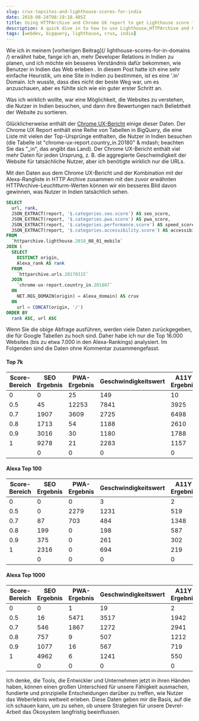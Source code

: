 ```yaml
---
slug: crux-topsites-and-lighthouse-scores-for-india
date: 2018-08-24T08:19:10.405Z
title: Using HTTPArchive and Chrome UX report to get Lighthouse score for top visited sites in India.
description: A quick dive in to how to use Lighthouse,HTTPArchive and Chrome UX report to try and understand how users in a country might experience the web.
tags: [webdev, bigquery, lighthouse, crux, india]
---
```



Wie ich in meinem [vorherigen Beitrag](/ lighthouse-scores-for-in-domains /) erwähnt habe, fange ich an, mehr Developer Relations in Indien zu planen, und ich möchte ein besseres Verständnis dafür bekommen, wie Benutzer in Indien das Web erleben . In diesem Post hatte ich eine sehr einfache Heuristik, um eine Site in Indien zu bestimmen, ist es eine '.in' Domain. Ich wusste, dass dies nicht der beste Weg war, um es anzuschauen, aber es fühlte sich wie ein guter erster Schritt an.

Was ich wirklich wollte, war eine Möglichkeit, die Websites zu verstehen, die Nutzer in Indien besuchen, und dann ihre Bewertungen nach Beliebtheit der Website zu sortieren.

Glücklicherweise enthält der [Chrome UX-Bericht](https://developers.google.com/web/tools/chrome-user-experience-report/) einige dieser Daten. Der Chrome UX Report enthält eine Reihe von Tabellen in BigQuery, die eine Liste mit vielen der Top-Ursprünge enthalten, die Nutzer in Indien besuchen (die Tabelle ist "chrome-ux-report.country_in.20180" & mdash; beachten Sie das "_in", das angibt das Land). Der Chrome UX-Bericht enthält viel mehr Daten für jeden Ursprung, z. B. die aggregierte Geschwindigkeit der Website für tatsächliche Nutzer, aber ich benötigte wirklich nur die URLs.

Mit den Daten aus dem Chrome UX-Bericht und der Kombination mit der Alexa-Rangliste in HTTP Archive zusammen mit den zuvor erwähnten HTTPArchive-Leuchtturm-Werten können wir ein besseres Bild davon gewinnen, was Nutzer in Indien tatsächlich sehen.




```sql
SELECT
  url, rank,
  JSON_EXTRACT(report, '$.categories.seo.score') AS seo_score,
  JSON_EXTRACT(report, '$.categories.pwa.score') AS pwa_score,
  JSON_EXTRACT(report, '$.categories.performance.score') AS speed_score,
  JSON_EXTRACT(report, '$.categories.accessibility.score') AS accessibility_score
FROM
  `httparchive.lighthouse.2018_08_01_mobile`
JOIN (
  SELECT
    DISTINCT origin,
    Alexa_rank AS rank
  FROM
    `httparchive.urls.20170315`
  JOIN
    `chrome-ux-report.country_in.201807`
  ON
    NET.REG_DOMAIN(origin) = Alexa_domain) AS crux
  ON
    url = CONCAT(origin, '/')
ORDER BY
  rank ASC, url ASC
```


Wenn Sie die obige Abfrage ausführen, werden viele Daten zurückgegeben, die für Google Tabellen zu hoch sind. Daher habe ich nur die Top 16.000 Websites (bis zu etwa 7.000 in den Alexa-Rankings) analysiert. Im Folgenden sind die Daten ohne Kommentar zusammengefasst.

#### Top 7k

<table><thead><th> Score-Bereich </th><th> SEO Ergebnis </th><th> PWA-Ergebnis </th><th> Geschwindigkeitswert </th><th> A11Y Ergebnis </th></thead><tbody><tr><td> 0 </td><td> 0 </td><td> 25 </td><td> 149 </td><td> 10 </td></tr><tr><td> 0.5 </td><td> 45 </td><td> 12253 </td><td> 7841 </td><td> 3925 </td></tr><tr><td> 0.7 </td><td> 1907 </td><td> 3609 </td><td> 2725 </td><td> 6498 </td></tr><tr><td> 0.8 </td><td> 1713 </td><td> 54 </td><td> 1188 </td><td> 2610 </td></tr><tr><td> 0.9 </td><td> 3016 </td><td> 30 </td><td> 1180 </td><td> 1788 </td></tr><tr><td> 1 </td><td> 9278 </td><td> 21 </td><td> 2283 </td><td> 1157 </td></tr><tr><td></td><td> 0 </td><td> 0 </td><td> 0 </td><td> 0 </td></tr></tbody></table>

#### Alexa Top 100

<table><thead><th> Score-Bereich </th><th> SEO Ergebnis </th><th> PWA-Ergebnis </th><th> Geschwindigkeitswert </th><th> A11Y Ergebnis </th></thead><tbody><tr><td> 0 </td><td> 0 </td><td> 0 </td><td> 3 </td><td> 2 </td></tr><tr><td> 0.5 </td><td> 0 </td><td> 2279 </td><td> 1231 </td><td> 519 </td></tr><tr><td> 0.7 </td><td> 87 </td><td> 703 </td><td> 484 </td><td> 1348 </td></tr><tr><td> 0.8 </td><td> 199 </td><td> 0 </td><td> 198 </td><td> 587 </td></tr><tr><td> 0.9 </td><td> 375 </td><td> 0 </td><td> 261 </td><td> 302 </td></tr><tr><td> 1 </td><td> 2316 </td><td> 0 </td><td> 694 </td><td> 219 </td></tr><tr><td></td><td> 0 </td><td> 0 </td><td> 0 </td><td> 0 </td></tr></tbody></table>

#### Alexa Top 1000

<table><thead><th> Score-Bereich </th><th> SEO Ergebnis </th><th> PWA-Ergebnis </th><th> Geschwindigkeitswert </th><th> A11Y Ergebnis </th></thead><tbody><tr><td> 0 </td><td> 0 </td><td> 1 </td><td> 19 </td><td> 2 </td></tr><tr><td> 0.5 </td><td> 16 </td><td> 5471 </td><td> 3517 </td><td> 1942 </td></tr><tr><td> 0.7 </td><td> 546 </td><td> 1867 </td><td> 1272 </td><td> 2941 </td></tr><tr><td> 0.8 </td><td> 757 </td><td> 9 </td><td> 507 </td><td> 1212 </td></tr><tr><td> 0.9 </td><td> 1077 </td><td> 16 </td><td> 567 </td><td> 719 </td></tr><tr><td> 1 </td><td> 4962 </td><td> 6 </td><td> 1241 </td><td> 550 </td></tr><tr><td></td><td> 0 </td><td> 0 </td><td> 0 </td><td> 0 </td></tr></tbody></table>

Ich denke, die Tools, die Entwickler und Unternehmen jetzt in ihren Händen haben, können einen großen Unterschied für unsere Fähigkeit ausmachen, fundierte und prinzipielle Entscheidungen darüber zu treffen, wie Nutzer das Weberlebnis weltweit erleben. Diese Daten geben mir die Basis, auf die ich schauen kann, um zu sehen, ob unsere Strategien für unsere Devrel-Arbeit das Ökosystem langfristig beeinflussen.